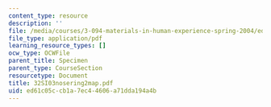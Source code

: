```yaml
---
content_type: resource
description: ''
file: /media/courses/3-094-materials-in-human-experience-spring-2004/ed61c05ccb1a7ec44606a71dda194a4b_32SI03nosering2map.pdf
file_type: application/pdf
learning_resource_types: []
ocw_type: OCWFile
parent_title: Specimen
parent_type: CourseSection
resourcetype: Document
title: 32SI03nosering2map.pdf
uid: ed61c05c-cb1a-7ec4-4606-a71dda194a4b
---
```


